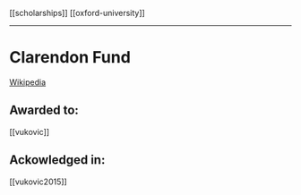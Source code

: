 [[scholarships]]
[[oxford-university]]
***
# Clarendon Fund
[Wikipedia](https://en.wikipedia.org/wiki/Clarendon_Fund)

## Awarded to:
[[vukovic]]

## Ackowledged in:
[[vukovic2015]]